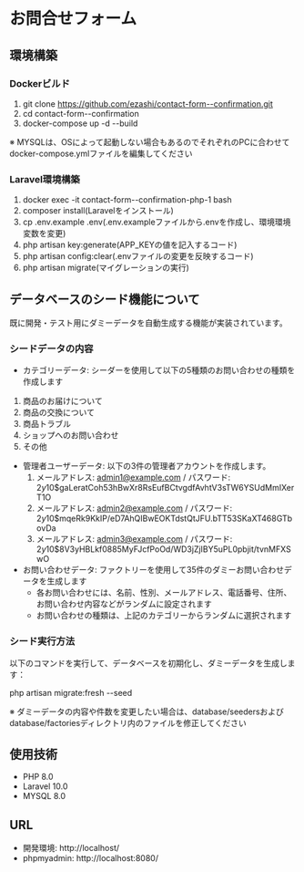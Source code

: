# お問合せフォーム
## 環境構築
### Dockerビルド
1. git clone https://github.com/ezashi/contact-form--confirmation.git
2. cd contact-form--confirmation
3. docker-compose up -d --build

※ MYSQLは、OSによって起動しない場合もあるのでそれぞれのPCに合わせてdocker-compose.ymlファイルを編集してください

### Laravel環境構築
1. docker exec -it contact-form--confirmation-php-1 bash
2. composer install(Laravelをインストール)
3. cp .env.example .env(.env.exampleファイルから.envを作成し、環境環境変数を変更)
4. php artisan key:generate(APP_KEYの値を記入するコード)
5. php artisan config:clear(.envファイルの変更を反映するコード)
6. php artisan migrate(マイグレーションの実行)

## データベースのシード機能について
既に開発・テスト用にダミーデータを自動生成する機能が実装されています。
### シードデータの内容
* カテゴリーデータ: シーダーを使用して以下の5種類のお問い合わせの種類を作成します
1. 商品のお届けについて
2. 商品の交換について
3. 商品トラブル
4. ショップへのお問い合わせ
5. その他
* 管理者ユーザーデータ: 以下の3件の管理者アカウントを作成します。
  1. メールアドレス: admin1@example.com / パスワード: $2y$10$gaLeratCoh53hBwXr8RsEufBCtvgdfAvhtV3sTW6YSUdMmIXerT1O
  2. メールアドレス: admin2@example.com / パスワード: $2y$10$mqeRk9KkIP/eD7AhQIBwEOKTdstQtJFU.bTT53SKaXT468GTbovDa
  3. メールアドレス: admin3@example.com / パスワード: $2y$10$8V3yHBLkf0885MyFJcfPoOd/WD3jZjIBY5uPL0pbjit/tvnMFXSwO
* お問い合わせデータ: ファクトリーを使用して35件のダミーお問い合わせデータを生成します
  - 各お問い合わせには、名前、性別、メールアドレス、電話番号、住所、お問い合わせ内容などがランダムに設定されます
  - お問い合わせの種類は、上記のカテゴリーからランダムに選択されます

### シード実行方法
以下のコマンドを実行して、データベースを初期化し、ダミーデータを生成します：

php artisan migrate:fresh --seed

※ ダミーデータの内容や件数を変更したい場合は、database/seedersおよびdatabase/factoriesディレクトリ内のファイルを修正してください

## 使用技術
- PHP 8.0
- Laravel 10.0
- MYSQL 8.0

## URL
- 開発環境: http://localhost/
- phpmyadmin: http://localhost:8080/
